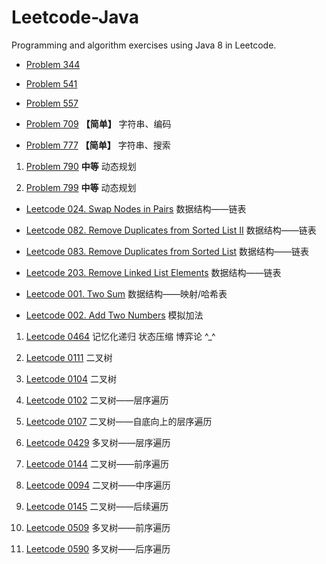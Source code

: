 # Leetcode-Java

Programming and algorithm exercises using Java 8 in Leetcode.

- [Problem 344](src/com/moonspirit/leetcode/p344/Problem_344.java)

- [Problem 541](src/com/moonspirit/leetcode/p541/Problem_541.java)

- [Problem 557](src/com/moonspirit/leetcode/p557/Problem_557.java)

- [Problem 709](src/com/moonspirit/leetcode/p709/Problem_709.java) **【简单】** 字符串、编码

- [Problem 777](src/com/moonspirit/leetcode/p771/Problem_771.java) **【简单】** 字符串、搜索

1. [Problem 790](src/com/moonspirit/leetcode/p790/Problem790.java) **中等** 动态规划

2. [Problem 799](src/com/moonspirit/leetcode/p799/Problem799.java) **中等** 动态规划




- [Leetcode 024. Swap Nodes in Pairs](src/com/moonspirit/leetcode/p024/Problem024.java)  数据结构——链表

- [Leetcode 082. Remove Duplicates from Sorted List II](src/com/moonspirit/leetcode/p082/Problem082.java) 数据结构——链表

- [Leetcode 083. Remove Duplicates from Sorted List](src/com/moonspirit/leetcode/p083/Problem083.java) 数据结构——链表

- [Leetcode 203. Remove Linked List Elements](src/com/moonspirit/leetcode/p203/Problem203.java)  数据结构——链表






- [Leetcode 001. Two Sum](src/com/moonspirit/leetcode/p001/Problem001.java) 数据结构——映射/哈希表

- [Leetcode 002. Add Two Numbers](src/com/moonspirit/leetcode/p002/Problem002.java) 模拟加法



1. [Leetcode 0464](https://leetcode.com/problems/can-i-win/) 记忆化递归 状态压缩 博弈论 ^_^

2. [Leetcode 0111](https://leetcode.com/problems/minimum-depth-of-binary-tree/) 二叉树

3. [Leetcode 0104](https://leetcode.com/problems/maximum-depth-of-binary-tree/) 二叉树




1. [Leetcode 0102](https://leetcode.com/problems/binary-tree-level-order-traversal/) 二叉树——层序遍历

2. [Leetcode 0107](https://leetcode.com/problems/binary-tree-level-order-traversal-ii/) 二叉树——自底向上的层序遍历

3. [Leetcode 0429](https://leetcode.com/problems/n-ary-tree-level-order-traversal/) 多叉树——层序遍历

4. [Leetcode 0144](https://leetcode.com/problems/binary-tree-preorder-traversal/) 二叉树——前序遍历

5. [Leetcode 0094](https://leetcode.com/problems/binary-tree-inorder-traversal/) 二叉树——中序遍历

6. [Leetcode 0145](https://leetcode.com/problems/binary-tree-postorder-traversal/) 二叉树——后续遍历

7. [Leetcode 0509](https://leetcode.com/problems/n-ary-tree-preorder-traversal/) 多叉树——前序遍历

8. [Leetcode 0590](https://leetcode.com/problems/n-ary-tree-postorder-traversal/) 多叉树——后序遍历
